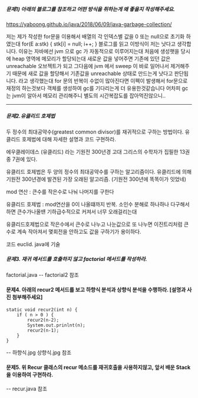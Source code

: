 
##### 문제1) 아래의 블로그를 참조하고 어떤 방식을 취하는게 왜 좋을지 작성해주세요.

https://yaboong.github.io/java/2018/06/09/java-garbage-collection/

저는 제가 작성한 for문을 이용해서 배열의 각 인덱스별 값을 0 또는 null으로 초기화 하였는대
    	for(E a:stk) { 
    		stk[i] = null;
    		i++;
    	}
블로그를 읽고 이방식이 저는 낫다고 생각합니다.
이유는 자바에선 jvm 으로 gc 가 자동적으로 이루어지는대
처음에 생성햇을 당시에 heap 영역에 메모리가 할당되는대 새로운 값을 넣어주면
기존에 있던 값은 unreachable 오브젝트가 되고 그다음에 jvm 에서
sweep 이 바로 일어나서 제거해주기 때문에 새로 값을 할당해서 기존값을 unreachable 상태로
만드는게 낫다고 판단됩니다.
라고 생각했는대 for 문의 반복이 수없이 많아진다면 이펙이 발생해서
for문으로 재정의 하는것보다 객체를 생성하여 gc를 기다리는게 더 유용한것같습니다
어차피 gc는 jvm이 알아서 메모리 관리해주니 별도의 시간복잡도를 잡아먹진않으니..

-------------------------------------------------------------------------------------------------------


##### 문제2.유클리드 호제법

두 정수의 최대공약수(greatest common divisor)를 재귀적으로 구하는 방법이다. 유클리드 호제법에 대해 자세한 설명과 코드 구현하라.

에우클레이데스 (유클리드) 라는 기원전 300년경 고대 그리스의 수학자가 집필한 13권중 7권에 있다.

유클리드 호제법은 두 양의 정수의 최대공약수를 구하는 알고리즘이다.
유클리드에 의해 기원전 300년경에 발견된 가장 오래된 알고리즘. (기원전 300년에 똑똑이가 잇었네)

mod 연산 : 큰수를 작은수로 나눠 나머지를 구한다

유클리드 호제법 : mod연산을 0이 나올떄까지 반복.
소인수 분해로 하나하나 다구해서 하면 큰수가나올떈 기하급수적으로 커져서 너무 오래걸리는대

유클리드호제법으로 작은수에서 큰수로 나누고 나눈값으로 또 나누면 이진트리처럼 큰수로 계속 작아져서
몇회전을 안하고도 값을 구하기가 용이하다.

코드 euclid. java에 기술



##### 문제3. 재귀 메서드를 호출하지 않고 factorial 메서드를 작성하라.
factorial.java -- factorial2 참조
 

#### 문제4. 아래의 recur2 메서드를 보고 하향식 분석과 상향식 분석을 수행하라. [설명과 사진 첨부해주세요]

```
static void recur2(int n) {
	if ( n > 0 ) {
		recur2(n-2);
		System.out.prinlnt(n);
		recur2(n-1);
	}
}
```
-- 하향식.jpg 상향식.jpg 참조


#### 문제5. 위 Recur 클래스의 recur 메소드를 재귀호출을 사용하지않고, 앞서 배운 Stack을 이용하여 구현하라.
-- recur.java 참조
